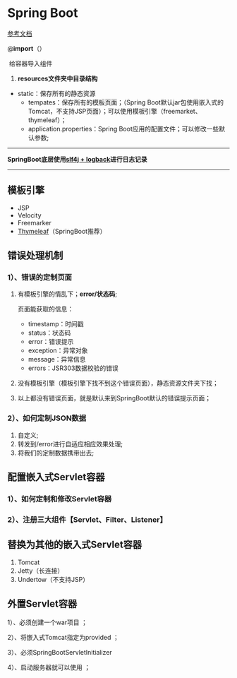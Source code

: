 # Spring Boot

[参考文档](https://docs.spring.io/spring-boot/docs/2.1.4.RELEASE/reference/htmlsingle/#boot-features-spring-mvc-auto-configuration)

@**import**（）

​	给容器导入组件

1. **resources文件夹中目录结构**

- static：保存所有的静态资源
  - tempates：保存所有的模板页面；（Spring Boot默认jar包使用嵌入式的Tomcat，不支持JSP页面）；可以使用模板引擎（freemarket、thymeleaf）；
  - application.properties：Spring Boot应用的配置文件；可以修改一些默认参数;

------

**SpringBoot底层使用<u>slf4j + logback</u>进行日志记录**

------

## 模板引擎

- JSP
- Velocity
- Freemarker
- [Thymeleaf](https://www.thymeleaf.org/doc/tutorials/3.0/usingthymeleaf.html#literals)（SpringBoot推荐）

## 错误处理机制

### 1）、错误的定制页面

1. 有模板引擎的情乱下；**error/状态码**;

   页面能获取的信息：

   - timestamp：时间戳
   - status：状态码
   - error：错误提示
   - exception：异常对象
   - message：异常信息
   - errors：JSR303数据校验的错误				

2. 没有模板引擎（模板引擎下找不到这个错误页面），静态资源文件夹下找；

3. 以上都没有错误页面，就是默认来到SpringBoot默认的错误提示页面；

### 2）、如何定制JSON数据

1. 自定义;
2. 转发到/error进行自适应相应效果处理;
3. 将我们的定制数据携带出去;

## 配置嵌入式Servlet容器

### 1）、如何定制和修改Servlet容器

### 2）、注册三大组件【Servlet、Filter、Listener】



## 替换为其他的嵌入式Servlet容器

1. Tomcat
2. Jetty（长连接）
3. Undertow（不支持JSP）

## 外置Servlet容器

1）、必须创建一个war项目 ；

2）、将嵌入式Tomcat指定为provided ；

3）、必须SpringBootServletInitializer

4）、启动服务器就可以使用 ；
